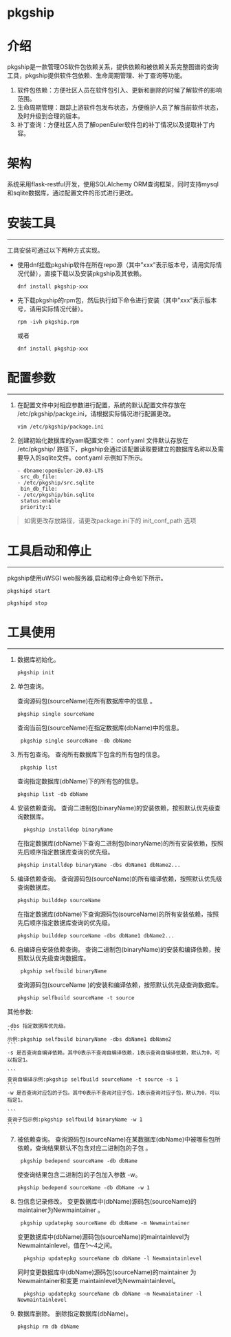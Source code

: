 pkgship
===

# 介绍
pkgship是一款管理OS软件包依赖关系，提供依赖和被依赖关系完整图谱的查询工具，pkgship提供软件包依赖、生命周期管理、补丁查询等功能。
1. 软件包依赖：方便社区人员在软件包引入、更新和删除的时候了解软件的影响范围。
2. 生命周期管理：跟踪上游软件包发布状态，方便维护人员了解当前软件状态，及时升级到合理的版本。
3. 补丁查询：方便社区人员了解openEuler软件包的补丁情况以及提取补丁内容。

# 架构
系统采用flask-restful开发，使用SQLAlchemy ORM查询框架，同时支持mysql和sqlite数据库，通过配置文件的形式进行更改。


# 安装工具
---
工具安装可通过以下两种方式实现。

* 使用dnf挂载pkgship软件在所在repo源（其中”xxx”表示版本号，请用实际情况代替），直接下载以及安装pkgship及其依赖。

    ```
    dnf install pkgship-xxx
    ```

* 先下载pkgship的rpm包，然后执行如下命令进行安装（其中”xxx”表示版本号，请用实际情况代替）。

    ```
    rpm -ivh pkgship.rpm
    ```

    或者

    ```
    dnf install pkgship-xxx
    ```

# 配置参数
---
1. 在配置文件中对相应参数进行配置，系统的默认配置文件存放在 /etc/pkgship/packge.ini，请根据实际情况进行配置更改。

    ```
    vim /etc/pkgship/package.ini
    ```

2. 创建初始化数据库的yaml配置文件：
    conf.yaml 文件默认存放在 /etc/pkgship/ 路径下，pkgship会通过该配置读取要建立的数据库名称以及需要导入的sqlite文件。conf.yaml 示例如下所示。

    ```
    - dbname:openEuler-20.03-LTS
     src_db_file:
    - /etc/pkgship/src.sqlite
     bin_db_file:
    - /etc/pkgship/bin.sqlite
     status:enable
     priority:1
    ```

> 如需更改存放路径，请更改package.ini下的 init_conf_path 选项


# 工具启动和停止
---
pkgship使用uWSGI web服务器,启动和停止命令如下所示。
```
pkgshipd start

pkgshipd stop
```
# 工具使用
---
1. 数据库初始化。

    ```
    pkgship init
    ```
    
2. 单包查询。

    查询源码包(sourceName)在所有数据库中的信息 。

    ```
    pkgship single sourceName
    ```

     查询当前包(sourceName)在指定数据库(dbName)中的信息。
    ```
     pkgship single sourceName -db dbName
    ```
    
3. 所有包查询。
    查询所有数据库下包含的所有包的信息。
    
    ```
     pkgship list
    ```

    查询指定数据库(dbName)下的所有包的信息。
    ```
    pkgship list -db dbName
    ```
    
4. 安装依赖查询。
    查询二进制包(binaryName)的安装依赖，按照默认优先级查询数据库。
    
    ```
      pkgship installdep binaryName
    ```

    在指定数据库(dbName)下查询二进制包(binaryName)的所有安装依赖，按照先后顺序指定数据库查询的优先级。
   ``` 
   pkgship installdep binaryName -dbs dbName1 dbName2...
   ```
   
5. 编译依赖查询。
    查询源码包(sourceName)的所有编译依赖，按照默认优先级查询数据库。
    
    ```
    pkgship builddep sourceName
    ```

   在指定数据库(dbName)下查询源码包(sourceName)的所有安装依赖，按照先后顺序指定数据库查询的优先级。
   ``` 
   pkgship builddep sourceName -dbs dbName1 dbName2...
   ```
   
6. 自编译自安装依赖查询。
    查询二进制包(binaryName)的安装和编译依赖，按照默认优先级查询数据库。
    
    ```
     pkgship selfbuild binaryName
    ```

     查询源码包(sourceName )的安装和编译依赖，按照默认优先级查询数据库。
     ``` 
     pkgship selfbuild sourceName -t source
     ```
其他参数:

    -dbs 指定数据库优先级。
    ``` 
    示例:pkgship selfbuild binaryName -dbs dbName1 dbName2 
    ```
    -s 是否查询自编译依赖。其中0表示不查询自编译依赖，1表示查询自编译依赖，默认为0，可以指定1。
    
    ``` 
    查询自编译示例:pkgship selfbuild sourceName -t source -s 1
    ```
    -w 是否查询对应包的子包。其中0表示不查询对应子包，1表示查询对应子包，默认为0，可以指定1。
    
    ``` 
    查询子包示例:pkgship selfbuild binaryName -w 1
    ```
    
7. 被依赖查询。
    查询源码包(sourceName)在某数据库(dbName)中被哪些包所依赖，查询结果默认不包含对应二进制包的子包 。
    
    ```
     pkgship bedepend sourceName -db dbName
    ```

    使查询结果包含二进制包的子包加入参数 -w。
    ``` 
    pkgship bedepend sourceName -db dbName -w 1 
    ```
    
8. 包信息记录修改。
    变更数据库中(dbName)源码包(sourceName)的maintainer为Newmaintainer 。
    
    ```
     pkgship updatepkg sourceName db dbName -m Newmaintainer 
    ```

    变更数据库中(dbName)源码包(sourceName)的maintainlevel为Newmaintainlevel，值在1～4之间。
    
    ```
      pkgship updatepkg sourceName db dbName -l Newmaintainlevel 
    ```

    同时变更数据库中(dbName)源码包(sourceName)的maintainer 为Newmaintainer和变更  maintainlevel为Newmaintainlevel。
    
    ```
      pkgship updatepkg sourceName db dbName -m Newmaintainer -l   Newmaintainlevel
    ```
9. 数据库删除。
    删除指定数据库(dbName)。

    ```
    pkgship rm db dbName
    ```



